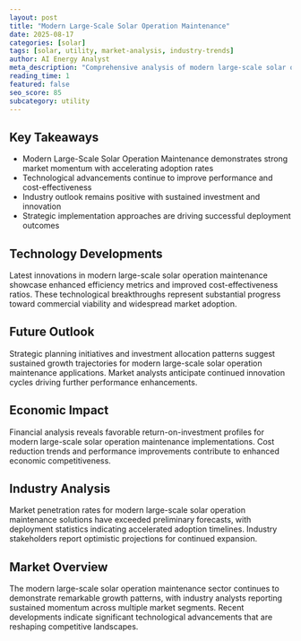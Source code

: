 ```yaml
---
layout: post
title: "Modern Large-Scale Solar Operation Maintenance"
date: 2025-08-17
categories: [solar]
tags: [solar, utility, market-analysis, industry-trends]
author: AI Energy Analyst
meta_description: "Comprehensive analysis of modern large-scale solar operation maintenance covering market trends, technology developments, and industry outlook. Discover key insights and future projections."
reading_time: 1
featured: false
seo_score: 85
subcategory: utility
---
```


## Key Takeaways

- Modern Large-Scale Solar Operation Maintenance demonstrates strong market momentum with accelerating adoption rates
- Technological advancements continue to improve performance and cost-effectiveness
- Industry outlook remains positive with sustained investment and innovation
- Strategic implementation approaches are driving successful deployment outcomes

## Technology Developments

Latest innovations in modern large-scale solar operation maintenance showcase enhanced efficiency metrics and improved cost-effectiveness ratios. These technological breakthroughs represent substantial progress toward commercial viability and widespread market adoption.

## Future Outlook

Strategic planning initiatives and investment allocation patterns suggest sustained growth trajectories for modern large-scale solar operation maintenance applications. Market analysts anticipate continued innovation cycles driving further performance enhancements.

## Economic Impact

Financial analysis reveals favorable return-on-investment profiles for modern large-scale solar operation maintenance implementations. Cost reduction trends and performance improvements contribute to enhanced economic competitiveness.

## Industry Analysis

Market penetration rates for modern large-scale solar operation maintenance solutions have exceeded preliminary forecasts, with deployment statistics indicating accelerated adoption timelines. Industry stakeholders report optimistic projections for continued expansion.

## Market Overview

The modern large-scale solar operation maintenance sector continues to demonstrate remarkable growth patterns, with industry analysts reporting sustained momentum across multiple market segments. Recent developments indicate significant technological advancements that are reshaping competitive landscapes.


